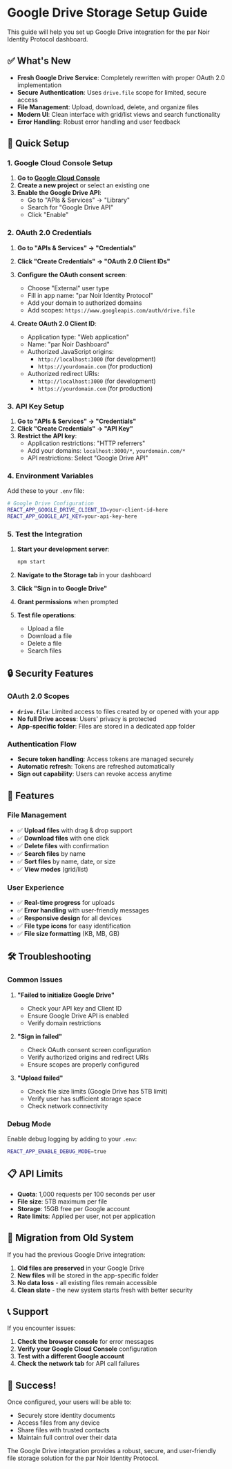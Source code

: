 # Google Drive Storage Setup Guide

This guide will help you set up Google Drive integration for the par Noir Identity Protocol dashboard.

## ✅ What's New

- **Fresh Google Drive Service**: Completely rewritten with proper OAuth 2.0 implementation
- **Secure Authentication**: Uses `drive.file` scope for limited, secure access
- **File Management**: Upload, download, delete, and organize files
- **Modern UI**: Clean interface with grid/list views and search functionality
- **Error Handling**: Robust error handling and user feedback

## 🚀 Quick Setup

### 1. Google Cloud Console Setup

1. **Go to [Google Cloud Console](https://console.cloud.google.com/)**
2. **Create a new project** or select an existing one
3. **Enable the Google Drive API**:
   - Go to "APIs & Services" → "Library"
   - Search for "Google Drive API"
   - Click "Enable"

### 2. OAuth 2.0 Credentials

1. **Go to "APIs & Services" → "Credentials"**
2. **Click "Create Credentials" → "OAuth 2.0 Client IDs"**
3. **Configure the OAuth consent screen**:
   - Choose "External" user type
   - Fill in app name: "par Noir Identity Protocol"
   - Add your domain to authorized domains
   - Add scopes: `https://www.googleapis.com/auth/drive.file`

4. **Create OAuth 2.0 Client ID**:
   - Application type: "Web application"
   - Name: "par Noir Dashboard"
   - Authorized JavaScript origins: 
     - `http://localhost:3000` (for development)
     - `https://yourdomain.com` (for production)
   - Authorized redirect URIs:
     - `http://localhost:3000` (for development)
     - `https://yourdomain.com` (for production)

### 3. API Key Setup

1. **Go to "APIs & Services" → "Credentials"**
2. **Click "Create Credentials" → "API Key"**
3. **Restrict the API key**:
   - Application restrictions: "HTTP referrers"
   - Add your domains: `localhost:3000/*`, `yourdomain.com/*`
   - API restrictions: Select "Google Drive API"

### 4. Environment Variables

Add these to your `.env` file:

```bash
# Google Drive Configuration
REACT_APP_GOOGLE_DRIVE_CLIENT_ID=your-client-id-here
REACT_APP_GOOGLE_API_KEY=your-api-key-here
```

### 5. Test the Integration

1. **Start your development server**:
   ```bash
   npm start
   ```

2. **Navigate to the Storage tab** in your dashboard

3. **Click "Sign in to Google Drive"**

4. **Grant permissions** when prompted

5. **Test file operations**:
   - Upload a file
   - Download a file
   - Delete a file
   - Search files

## 🔒 Security Features

### OAuth 2.0 Scopes
- **`drive.file`**: Limited access to files created by or opened with your app
- **No full Drive access**: Users' privacy is protected
- **App-specific folder**: Files are stored in a dedicated app folder

### Authentication Flow
- **Secure token handling**: Access tokens are managed securely
- **Automatic refresh**: Tokens are refreshed automatically
- **Sign out capability**: Users can revoke access anytime

## 🎯 Features

### File Management
- ✅ **Upload files** with drag & drop support
- ✅ **Download files** with one click
- ✅ **Delete files** with confirmation
- ✅ **Search files** by name
- ✅ **Sort files** by name, date, or size
- ✅ **View modes** (grid/list)

### User Experience
- ✅ **Real-time progress** for uploads
- ✅ **Error handling** with user-friendly messages
- ✅ **Responsive design** for all devices
- ✅ **File type icons** for easy identification
- ✅ **File size formatting** (KB, MB, GB)

## 🛠️ Troubleshooting

### Common Issues

1. **"Failed to initialize Google Drive"**
   - Check your API key and Client ID
   - Ensure Google Drive API is enabled
   - Verify domain restrictions

2. **"Sign in failed"**
   - Check OAuth consent screen configuration
   - Verify authorized origins and redirect URIs
   - Ensure scopes are properly configured

3. **"Upload failed"**
   - Check file size limits (Google Drive has 5TB limit)
   - Verify user has sufficient storage space
   - Check network connectivity

### Debug Mode

Enable debug logging by adding to your `.env`:
```bash
REACT_APP_ENABLE_DEBUG_MODE=true
```

## 📋 API Limits

- **Quota**: 1,000 requests per 100 seconds per user
- **File size**: 5TB maximum per file
- **Storage**: 15GB free per Google account
- **Rate limits**: Applied per user, not per application

## 🔄 Migration from Old System

If you had the previous Google Drive integration:

1. **Old files are preserved** in your Google Drive
2. **New files** will be stored in the app-specific folder
3. **No data loss** - all existing files remain accessible
4. **Clean slate** - the new system starts fresh with better security

## 📞 Support

If you encounter issues:

1. **Check the browser console** for error messages
2. **Verify your Google Cloud Console** configuration
3. **Test with a different Google account**
4. **Check the network tab** for API call failures

## 🎉 Success!

Once configured, your users will be able to:
- Securely store identity documents
- Access files from any device
- Share files with trusted contacts
- Maintain full control over their data

The Google Drive integration provides a robust, secure, and user-friendly file storage solution for the par Noir Identity Protocol.
